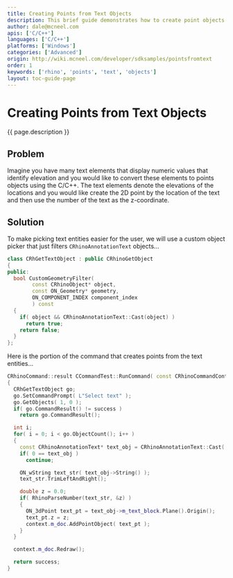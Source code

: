 ```yaml
---
title: Creating Points from Text Objects
description: This brief guide demonstrates how to create point objects based on text entities using C/C++.
author: dale@mcneel.com
apis: ['C/C++']
languages: ['C/C++']
platforms: ['Windows']
categories: ['Advanced']
origin: http://wiki.mcneel.com/developer/sdksamples/pointsfromtext
order: 1
keywords: ['rhino', 'points', 'text', 'objects']
layout: toc-guide-page
---
```


# Creating Points from Text Objects

{{ page.description }}

## Problem

Imagine you have many text elements that display numeric values that identify elevation and you would like to convert these elements to points objects using the C/C++.  The text elements denote the elevations of the locations and you would like create the 2D point by the location of the text and then use the number of the text as the z-coordinate.

## Solution

To make picking text entities easier for the user, we will use a custom object picker that just filters `CRhinoAnnotationText` objects...

```cpp
class CRhGetTextObject : public CRhinoGetObject
{
public:
  bool CustomGeometryFilter(
        const CRhinoObject* object,
        const ON_Geometry* geometry,
        ON_COMPONENT_INDEX component_index
        ) const
  {
    if( object && CRhinoAnnotationText::Cast(object) )
      return true;
    return false;
  }
};
```

Here is the portion of the command that creates points from the text entities...

```cpp
CRhinoCommand::result CCommandTest::RunCommand( const CRhinoCommandContext& context )
{
  CRhGetTextObject go;
  go.SetCommandPrompt( L"Select text" );
  go.GetObjects( 1, 0 );
  if( go.CommandResult() != success )
    return go.CommandResult();

  int i;
  for( i = 0; i < go.ObjectCount(); i++ )
  {
    const CRhinoAnnotationText* text_obj = CRhinoAnnotationText::Cast( go.Object(i).Object() );
    if( 0 == text_obj )
      continue;

    ON_wString text_str( text_obj->String() );
    text_str.TrimLeftAndRight();

    double z = 0.0;
    if( RhinoParseNumber(text_str, &z) )
    {
      ON_3dPoint text_pt = text_obj->m_text_block.Plane().Origin();
      text_pt.z = z;
      context.m_doc.AddPointObject( text_pt );
    }
  }

  context.m_doc.Redraw();

  return success;
}
```
